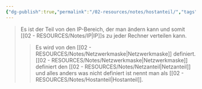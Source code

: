 ```yaml
---
{"dg-publish":true,"permalink":"/02-resources/notes/hostanteil/","tags":["netzwerk/ip/ipv4"],"noteIcon":"","updated":"2024-07-30T09:06:14.000+02:00"}
---
```


>Es ist der Teil von den IP-Bereich, der man ändern kann und somit [[02 - RESOURCES/Notes/IP\|IP]]s zu jeder Rechner verteilen kann.
>>Es wird von den [[02 - RESOURCES/Notes/Netzwerkmaske\|Netzwerkmaske]] definiert.
>>[[02 - RESOURCES/Notes/Netzwerkmaske\|Netzwerkmaske]] definiert den [[02 - RESOURCES/Notes/Netzanteil\|Netzanteil]] und alles anders was nicht definiert ist nennt man als [[02 - RESOURCES/Notes/Hostanteil\|Hostanteil]].

<style> .container {font-family: sans-serif; text-align: center;} .button-wrapper button {z-index: 1;height: 40px; width: 100px; margin: 10px;padding: 5px;} .excalidraw .App-menu_top .buttonList { display: flex;} .excalidraw-wrapper { height: 800px; margin: 50px; position: relative;} :root[dir="ltr"] .excalidraw .layer-ui__wrapper .zen-mode-transition.App-menu_bottom--transition-left {transform: none;} </style><script src="https://cdn.jsdelivr.net/npm/react@17/umd/react.production.min.js"></script><script src="https://cdn.jsdelivr.net/npm/react-dom@17/umd/react-dom.production.min.js"></script><script type="text/javascript" src="https://cdn.jsdelivr.net/npm/@excalidraw/excalidraw@0/dist/excalidraw.production.min.js"></script><div id="Hostanteil_2024-07-29_1034.58.excalidraw.md1"></div><script>(function(){const InitialData={"type":"excalidraw","version":2,"source":"https://github.com/zsviczian/obsidian-excalidraw-plugin/releases/tag/2.2.9","elements":[{"type":"text","version":195,"versionNonce":726433478,"index":"a0","isDeleted":false,"id":"dobeCeEP","fillStyle":"solid","strokeWidth":2,"strokeStyle":"solid","roughness":1,"opacity":100,"angle":0,"x":-213.12353768389323,"y":-180.12735496411483,"strokeColor":"#1e1e1e","backgroundColor":"transparent","width":475.41387939453125,"height":86.12839612469412,"seed":667736054,"groupIds":[],"frameId":null,"roundness":null,"boundElements":[{"id":"YsTw82lu4KgB2JhRp2g6G","type":"arrow"},{"id":"F-ind8ZaXLpzh1KwVvlGS","type":"arrow"},{"id":"Bpt_0exat48Fm6CjoZA_5","type":"arrow"},{"id":"TDx6wclYP2An8NOfvdE6J","type":"arrow"}],"updated":1722278429682,"link":null,"locked":false,"fontSize":68.90271689975529,"fontFamily":1,"text":"192.168.1.0/24","rawText":"192.168.1.0/24","textAlign":"left","verticalAlign":"top","containerId":null,"originalText":"192.168.1.0/24","autoResize":true,"lineHeight":1.25},{"type":"text","version":241,"versionNonce":86542122,"index":"a1","isDeleted":false,"id":"zUP7udsp","fillStyle":"solid","strokeWidth":2,"strokeStyle":"solid","roughness":1,"opacity":100,"angle":0,"x":-408.7260578254949,"y":12.87264503588517,"strokeColor":"#1e1e1e","backgroundColor":"transparent","width":205.4796142578125,"height":54.99999999999999,"seed":1536846134,"groupIds":[],"frameId":null,"roundness":null,"boundElements":[{"id":"YsTw82lu4KgB2JhRp2g6G","type":"arrow"}],"updated":1722242103496,"link":null,"locked":false,"fontSize":43.99999999999999,"fontFamily":1,"text":"11000000","rawText":"11000000","textAlign":"left","verticalAlign":"top","containerId":null,"originalText":"11000000","autoResize":true,"lineHeight":1.25},{"type":"text","version":241,"versionNonce":1008485546,"index":"a2","isDeleted":false,"id":"e8dNwj4G","fillStyle":"solid","strokeWidth":2,"strokeStyle":"solid","roughness":1,"opacity":100,"angle":0,"x":-140.64610177080738,"y":14.87264503588517,"strokeColor":"#1e1e1e","backgroundColor":"transparent","width":163.2754364013672,"height":47.999999999999986,"seed":2049167990,"groupIds":[],"frameId":null,"roundness":null,"boundElements":[{"id":"F-ind8ZaXLpzh1KwVvlGS","type":"arrow"}],"updated":1722242103496,"link":null,"locked":false,"fontSize":38.39999999999999,"fontFamily":1,"text":"10101000","rawText":"10101000","textAlign":"left","verticalAlign":"top","containerId":null,"originalText":"10101000","autoResize":true,"lineHeight":1.25},{"type":"text","version":272,"versionNonce":73310762,"index":"a3","isDeleted":false,"id":"SQfwcqgE","fillStyle":"solid","strokeWidth":2,"strokeStyle":"solid","roughness":1,"opacity":100,"angle":0,"x":93.35389822919262,"y":14.87264503588517,"strokeColor":"#1e1e1e","backgroundColor":"transparent","width":166.83763122558594,"height":40.999999999999986,"seed":1848513462,"groupIds":[],"frameId":null,"roundness":null,"boundElements":[{"id":"Bpt_0exat48Fm6CjoZA_5","type":"arrow"}],"updated":1722242103496,"link":null,"locked":false,"fontSize":32.79999999999999,"fontFamily":1,"text":"00000001","rawText":"00000001","textAlign":"left","verticalAlign":"top","containerId":null,"originalText":"00000001","autoResize":true,"lineHeight":1.25},{"type":"text","version":245,"versionNonce":315072426,"index":"a4","isDeleted":false,"id":"6P28EbAn","fillStyle":"solid","strokeWidth":2,"strokeStyle":"solid","roughness":1,"opacity":100,"angle":0,"x":345.3538982291926,"y":11.87264503588517,"strokeColor":"#1e1e1e","backgroundColor":"transparent","width":171.65625,"height":39,"seed":31337718,"groupIds":[],"frameId":null,"roundness":null,"boundElements":[{"id":"TDx6wclYP2An8NOfvdE6J","type":"arrow"}],"updated":1722242103496,"link":null,"locked":false,"fontSize":31.2,"fontFamily":1,"text":"00000000","rawText":"00000000","textAlign":"left","verticalAlign":"top","containerId":null,"originalText":"00000000","autoResize":true,"lineHeight":1.25},{"type":"arrow","version":693,"versionNonce":980714950,"index":"a5","isDeleted":false,"id":"YsTw82lu4KgB2JhRp2g6G","fillStyle":"solid","strokeWidth":2,"strokeStyle":"solid","roughness":1,"opacity":100,"angle":0,"x":-172.807736410228,"y":-92.99895883942071,"strokeColor":"#1e1e1e","backgroundColor":"transparent","width":100.86788616978257,"height":89.16593692756402,"seed":1924734518,"groupIds":[],"frameId":null,"roundness":{"type":2},"boundElements":[],"updated":1722283700235,"link":null,"locked":false,"startBinding":{"elementId":"dobeCeEP","focus":0.4521537545793814,"gap":1},"endBinding":null,"lastCommittedPoint":null,"startArrowhead":null,"endArrowhead":"arrow","points":[[0,0],[-57.83836536057943,40.87160387530588],[-100.86788616978257,89.16593692756402]]},{"type":"arrow","version":319,"versionNonce":1319886086,"index":"a6","isDeleted":false,"id":"F-ind8ZaXLpzh1KwVvlGS","fillStyle":"solid","strokeWidth":2,"strokeStyle":"solid","roughness":1,"opacity":100,"angle":0,"x":-33.9959003516071,"y":-92.9989588394207,"strokeColor":"#1e1e1e","backgroundColor":"transparent","width":18.14030434090065,"height":82.84269278808733,"seed":94627702,"groupIds":[],"frameId":null,"roundness":{"type":2},"boundElements":[],"updated":1722283700236,"link":null,"locked":false,"startBinding":{"elementId":"dobeCeEP","focus":0.1979892553615527,"gap":1.0000000000000142},"endBinding":null,"lastCommittedPoint":null,"startArrowhead":null,"endArrowhead":"arrow","points":[[0,0],[-18.14030434090065,82.84269278808733]]},{"type":"arrow","version":412,"versionNonce":1752583238,"index":"a7","isDeleted":false,"id":"Bpt_0exat48Fm6CjoZA_5","fillStyle":"solid","strokeWidth":2,"strokeStyle":"solid","roughness":1,"opacity":100,"angle":0,"x":71.1210053200768,"y":-92.99895883942071,"strokeColor":"#1e1e1e","backgroundColor":"transparent","width":97.55556746332319,"height":93.14561156059447,"seed":451119286,"groupIds":[],"frameId":null,"roundness":{"type":2},"boundElements":[],"updated":1722283700236,"link":null,"locked":false,"startBinding":{"elementId":"dobeCeEP","focus":0.109540303444093,"gap":1},"endBinding":null,"lastCommittedPoint":null,"startArrowhead":null,"endArrowhead":"arrow","points":[[0,0],[77.23289290911585,41.87160387530588],[97.55556746332319,93.14561156059447]]},{"type":"arrow","version":452,"versionNonce":546861766,"index":"a8","isDeleted":false,"id":"TDx6wclYP2An8NOfvdE6J","fillStyle":"solid","strokeWidth":2,"strokeStyle":"solid","roughness":1,"opacity":100,"angle":0,"x":112.43082130611572,"y":-103.8965857333456,"strokeColor":"#1e1e1e","backgroundColor":"transparent","width":302.5831377455653,"height":104.76923076923077,"seed":1109197302,"groupIds":[],"frameId":null,"roundness":{"type":2},"boundElements":[{"type":"text","id":"GUnC3y0w"}],"updated":1722283700236,"link":null,"locked":false,"startBinding":{"elementId":"dobeCeEP","focus":0.2759934876957211,"gap":1},"endBinding":{"elementId":"n--Hqm6HMp1kFeKvZ8sYS","focus":0.09428684251863942,"gap":4.5412827781860265},"lastCommittedPoint":null,"startArrowhead":null,"endArrowhead":"arrow","points":[[0,0],[257.9230769230769,35.769230769230774],[302.5831377455653,104.76923076923077]]},{"type":"text","version":6,"versionNonce":533085510,"index":"a9","isDeleted":false,"id":"GUnC3y0w","fillStyle":"solid","strokeWidth":1,"strokeStyle":"solid","roughness":1,"opacity":100,"angle":0,"x":276.6038982291926,"y":-80.12735496411483,"strokeColor":"#1e1e1e","backgroundColor":"transparent","width":187.5,"height":24,"seed":2088421830,"groupIds":[],"frameId":null,"roundness":null,"boundElements":[],"updated":1722278479391,"link":null,"locked":false,"fontSize":20,"fontFamily":3,"text":"Hostanteil Binär","rawText":"Hostanteil Binär","textAlign":"center","verticalAlign":"middle","containerId":"TDx6wclYP2An8NOfvdE6J","originalText":"Hostanteil Binär","autoResize":true,"lineHeight":1.2},{"type":"text","version":338,"versionNonce":882427270,"index":"aA","isDeleted":false,"id":"iocORQtJ","fillStyle":"solid","strokeWidth":2,"strokeStyle":"solid","roughness":1,"opacity":100,"angle":0,"x":63.614094173599085,"y":-314.5424836950331,"strokeColor":"#1e1e1e","backgroundColor":"transparent","width":98.81988525390625,"height":25,"seed":1777433718,"groupIds":[],"frameId":null,"roundness":null,"boundElements":[],"updated":1722278419800,"link":null,"locked":false,"fontSize":20,"fontFamily":1,"text":"Hostanteil","rawText":"Hostanteil","textAlign":"left","verticalAlign":"top","containerId":null,"originalText":"Hostanteil","autoResize":true,"lineHeight":1.25},{"type":"text","version":381,"versionNonce":1758320042,"index":"aB","isDeleted":false,"id":"DmcmHBWR","fillStyle":"solid","strokeWidth":2,"strokeStyle":"solid","roughness":1,"opacity":100,"angle":0,"x":-398.54395622444633,"y":111.68843450956933,"strokeColor":"#1e1e1e","backgroundColor":"transparent","width":175.61961364746094,"height":38.74995147145622,"seed":716602806,"groupIds":[],"frameId":null,"roundness":null,"boundElements":[],"updated":1722242103496,"link":null,"locked":false,"fontSize":30.999961177164977,"fontFamily":1,"text":"1 1 1 1 1 1 1 1","rawText":"1 1 1 1 1 1 1 1","textAlign":"left","verticalAlign":"top","containerId":null,"originalText":"1 1 1 1 1 1 1 1","autoResize":true,"lineHeight":1.25},{"type":"text","version":278,"versionNonce":1419350122,"index":"aC","isDeleted":false,"id":"9MW717NW","fillStyle":"solid","strokeWidth":2,"strokeStyle":"solid","roughness":1,"opacity":100,"angle":0,"x":355.175743032852,"y":98.63580293062205,"strokeColor":"#1e1e1e","backgroundColor":"transparent","width":171.65625,"height":39,"seed":633951990,"groupIds":[],"frameId":null,"roundness":null,"boundElements":[],"updated":1722242103496,"link":null,"locked":false,"fontSize":31.2,"fontFamily":1,"text":"00000000","rawText":"00000000","textAlign":"left","verticalAlign":"top","containerId":null,"originalText":"00000000","autoResize":true,"lineHeight":1.25},{"type":"text","version":409,"versionNonce":748679978,"index":"aD","isDeleted":false,"id":"kL88HW64","fillStyle":"solid","strokeWidth":2,"strokeStyle":"solid","roughness":1,"opacity":100,"angle":0,"x":-152.07892776278925,"y":110.33977456331479,"strokeColor":"#1e1e1e","backgroundColor":"transparent","width":175.61961364746094,"height":38.74995147145622,"seed":61802550,"groupIds":[],"frameId":null,"roundness":null,"boundElements":[],"updated":1722242103496,"link":null,"locked":false,"fontSize":30.999961177164977,"fontFamily":1,"text":"1 1 1 1 1 1 1 1","rawText":"1 1 1 1 1 1 1 1","textAlign":"left","verticalAlign":"top","containerId":null,"originalText":"1 1 1 1 1 1 1 1","autoResize":true,"lineHeight":1.25},{"type":"text","version":415,"versionNonce":1665924586,"index":"aE","isDeleted":false,"id":"ztwqow9S","fillStyle":"solid","strokeWidth":2,"strokeStyle":"solid","roughness":1,"opacity":100,"angle":0,"x":84.76317750036867,"y":105.07661666857825,"strokeColor":"#1e1e1e","backgroundColor":"transparent","width":175.61961364746094,"height":38.74995147145622,"seed":340562294,"groupIds":[],"frameId":null,"roundness":null,"boundElements":[],"updated":1722242103496,"link":null,"locked":false,"fontSize":30.999961177164977,"fontFamily":1,"text":"1 1 1 1 1 1 1 1","rawText":"1 1 1 1 1 1 1 1","textAlign":"left","verticalAlign":"top","containerId":null,"originalText":"1 1 1 1 1 1 1 1","autoResize":true,"lineHeight":1.25},{"type":"line","version":1491,"versionNonce":1705554090,"index":"aF","isDeleted":false,"id":"T5dTnMX1TrEbLTcsx6RrE","fillStyle":"solid","strokeWidth":2,"strokeStyle":"solid","roughness":1,"opacity":100,"angle":0,"x":272.6170561239293,"y":-146.07472338516743,"strokeColor":"#1e1e1e","backgroundColor":"transparent","width":272.63157894736855,"height":244.21052631578937,"seed":1659302582,"groupIds":[],"frameId":null,"roundness":{"type":2},"boundElements":[],"updated":1722242103496,"link":null,"locked":false,"startBinding":null,"endBinding":null,"lastCommittedPoint":null,"startArrowhead":null,"endArrowhead":null,"points":[[0,0],[272.63157894736855,27.36842105263156],[249.47368421052647,244.21052631578937]]},{"type":"ellipse","version":319,"versionNonce":1197542250,"index":"aG","isDeleted":false,"id":"JKUiA2c4LJvKmLhbkYdwM","fillStyle":"solid","strokeWidth":1,"strokeStyle":"solid","roughness":1,"opacity":100,"angle":0,"x":-432.6461017708074,"y":59.18843450956933,"strokeColor":"#1e1e1e","backgroundColor":"transparent","width":978.9473684210527,"height":118.9473684210526,"seed":1243818998,"groupIds":[],"frameId":null,"roundness":{"type":2},"boundElements":[],"updated":1722242103497,"link":null,"locked":false},{"type":"freedraw","version":256,"versionNonce":328892714,"index":"aH","isDeleted":false,"id":"e27hN3LA5g4QkdfVy9URY","fillStyle":"solid","strokeWidth":1,"strokeStyle":"solid","roughness":1,"opacity":100,"angle":0,"x":-423.4558183699979,"y":167.12365718163414,"strokeColor":"#1e1e1e","backgroundColor":"transparent","width":709.4736842105264,"height":91.57894736842104,"seed":134626614,"groupIds":[],"frameId":null,"roundness":null,"boundElements":[],"updated":1722242466602,"link":null,"locked":false,"points":[[0,0],[1.0526315789472847,0],[2.105263157894683,3.157894736842195],[5.263157894736764,6.315789473684276],[5.263157894736764,8.42105263157896],[8.42105263157896,11.57894736842104],[11.57894736842104,14.736842105263236],[14.736842105263122,16.84210526315792],[17.894736842105203,18.947368421052715],[23.15789473684208,22.105263157894797],[30.526315789473642,26.315789473684276],[37.8947368421052,29.473684210526358],[47.36842105263156,32.63157894736844],[55.78947368421052,34.736842105263236],[66.31578947368416,37.89473684210532],[74.73684210526312,38.947368421052715],[82.10526315789468,41.0526315789474],[96.84210526315792,43.157894736842195],[106.31578947368416,44.21052631578948],[115.78947368421052,45.26315789473688],[120,46.315789473684276],[131.57894736842104,48.42105263157896],[141.0526315789474,49.47368421052636],[149.47368421052624,49.47368421052636],[157.8947368421052,49.47368421052636],[165.26315789473688,49.47368421052636],[177.8947368421052,49.47368421052636],[186.31578947368416,49.47368421052636],[194.73684210526312,49.47368421052636],[203.15789473684208,49.47368421052636],[214.73684210526312,49.47368421052636],[218.9473684210526,49.47368421052636],[226.31578947368416,49.47368421052636],[233.68421052631572,49.47368421052636],[240,49.47368421052636],[251.57894736842104,49.47368421052636],[258.9473684210526,49.47368421052636],[266.31578947368416,49.47368421052636],[275.7894736842105,49.47368421052636],[288.42105263157896,50.526315789473756],[302.1052631578947,51.57894736842104],[311.57894736842104,52.63157894736844],[316.8421052631579,53.68421052631584],[323.1578947368421,54.736842105263236],[331.57894736842104,55.78947368421052],[335.7894736842105,56.84210526315792],[340,56.84210526315792],[344.2105263157895,58.947368421052715],[353.6842105263157,61.0526315789474],[358.9473684210526,63.157894736842195],[366.31578947368416,65.26315789473688],[372.63157894736844,66.31578947368428],[378.9473684210526,68.42105263157896],[384.2105263157895,70.52631578947376],[388.42105263157896,72.63157894736844],[392.63157894736844,73.68421052631584],[394.7368421052631,74.73684210526324],[396.8421052631579,75.78947368421052],[397.8947368421052,76.84210526315792],[398.9473684210526,78.94736842105272],[401.0526315789474,80],[403.1578947368421,82.1052631578948],[405.2631578947369,86.31578947368428],[405.2631578947369,87.36842105263156],[406.31578947368416,88.42105263157896],[406.31578947368416,89.47368421052636],[407.36842105263156,90.52631578947376],[407.36842105263156,91.57894736842104],[408.42105263157896,90.52631578947376],[409.47368421052636,87.36842105263156],[410.52631578947364,86.31578947368428],[413.68421052631584,82.1052631578948],[416.8421052631579,78.94736842105272],[421.0526315789474,75.78947368421052],[426.31578947368416,71.57894736842104],[429.47368421052636,70.52631578947376],[434.7368421052631,68.42105263157896],[440,66.31578947368428],[448.42105263157896,64.21052631578948],[454.7368421052631,62.1052631578948],[461.0526315789474,62.1052631578948],[463.1578947368421,61.0526315789474],[468.42105263157896,60],[476.8421052631578,60],[483.1578947368422,60],[490.52631578947364,60],[496.8421052631578,60],[507.36842105263156,60],[512.6315789473684,60],[517.8947368421053,60],[524.2105263157895,60],[528.4210526315788,60],[531.5789473684212,60],[535.7894736842105,60],[541.0526315789474,60],[548.4210526315788,60],[553.6842105263157,60],[558.9473684210526,60],[565.2631578947368,60],[573.6842105263157,60],[581.0526315789474,60],[595.7894736842105,61.0526315789474],[603.1578947368422,61.0526315789474],[607.3684210526316,61.0526315789474],[616.8421052631578,61.0526315789474],[624.2105263157895,61.0526315789474],[631.5789473684212,61.0526315789474],[638.9473684210526,61.0526315789474],[645.2631578947368,61.0526315789474],[652.6315789473684,61.0526315789474],[668.4210526315788,58.947368421052715],[676.8421052631578,55.78947368421052],[685.2631578947368,53.68421052631584],[695.7894736842105,48.42105263157896],[698.9473684210526,47.36842105263156],[703.1578947368422,45.26315789473688],[706.3157894736843,43.157894736842195],[707.3684210526316,41.0526315789474],[707.3684210526316,38.947368421052715],[709.4736842105264,36.84210526315792],[709.4736842105264,34.736842105263236],[709.4736842105264,33.68421052631584],[709.4736842105264,32.63157894736844],[709.4736842105264,31.57894736842104],[709.4736842105264,29.473684210526358],[709.4736842105264,28.42105263157896],[709.4736842105264,27.36842105263156],[709.4736842105264,26.315789473684276],[709.4736842105264,25.263157894736878],[709.4736842105264,24.21052631578948],[709.4736842105264,22.105263157894797],[709.4736842105264,21.0526315789474],[708.4210526315788,21.0526315789474],[708.4210526315788,21.0526315789474]],"lastCommittedPoint":null,"simulatePressure":true,"pressures":[]},{"type":"text","version":119,"versionNonce":1553841002,"index":"aI","isDeleted":false,"id":"0fsAPC2Y","fillStyle":"solid","strokeWidth":1,"strokeStyle":"solid","roughness":1,"opacity":100,"angle":0,"x":-54.75136492870206,"y":294.89693653386075,"strokeColor":"#1e1e1e","backgroundColor":"transparent","width":68.11993408203125,"height":25,"seed":1375020662,"groupIds":[],"frameId":null,"roundness":null,"boundElements":[],"updated":1722242468270,"link":null,"locked":false,"fontSize":20,"fontFamily":1,"text":"24Bits","rawText":"24Bits","textAlign":"left","verticalAlign":"top","containerId":null,"originalText":"24Bits","autoResize":true,"lineHeight":1.25},{"type":"freedraw","version":449,"versionNonce":1902958790,"index":"aR","isDeleted":false,"id":"UH3MLhZmVwXuoD9OO-3Ph","fillStyle":"solid","strokeWidth":1,"strokeStyle":"solid","roughness":1,"opacity":100,"angle":0,"x":78.15756244486244,"y":-167.76548191391947,"strokeColor":"#1e1e1e","backgroundColor":"transparent","width":76.92307692307696,"height":107.69230769230768,"seed":1753419562,"groupIds":[],"frameId":null,"roundness":null,"boundElements":[],"updated":1722278434356,"link":null,"locked":false,"points":[[-4.559585492227963,0],[-4.758868074930222,-0.7692307692307736],[-5.157433240334767,-2.307692307692321],[-5.755280988441587,-7.692307692307679],[-6.153846153846132,-10.769230769230774],[-6.153846153846132,-12.30769230769232],[-6.153846153846132,-16.153846153846132],[-6.153846153846132,-18.461538461538453],[-6.153846153846132,-22.30769230769232],[-6.153846153846132,-23.846153846153868],[-6.153846153846132,-25.384615384615415],[-6.153846153846132,-26.923076923076906],[-5.95456357114386,-29.230769230769226],[-5.755280988441587,-30],[-5.555998405739314,-30.769230769230774],[-5.555998405739314,-31.538461538461547],[-5.356715823037041,-32.30769230769232],[-5.157433240334767,-33.076923076923094],[-4.958150657632494,-33.076923076923094],[-4.758868074930222,-33.076923076923094],[-4.758868074930222,-33.84615384615387],[-4.559585492227963,-34.61538461538464],[-4.161020326823417,-35.384615384615415],[-3.762455161418871,-36.15384615384613],[-3.1646074133120514,-36.923076923076906],[-2.965324830609778,-36.923076923076906],[-2.7660422479075057,-37.69230769230768],[-2.168194499800686,-37.69230769230768],[-1.570346751693882,-38.46153846153845],[-0.5739338381825169,-39.230769230769226],[1.2196094061379261,-39.230769230769226],[1.8174571542447455,-39.230769230769226],[2.415304902351565,-39.230769230769226],[2.8138700677561106,-39.230769230769226],[3.4117178158629153,-39.230769230769226],[4.009565563969734,-39.230769230769226],[4.806695894778827,-39.230769230769226],[5.803108808290177,-39.230769230769226],[6.998804304503814,-39.230769230769226],[8.991630131526533,-39.230769230769226],[9.988043045037896,-39.230769230769226],[10.98445595854925,-39.230769230769226],[11.582303706656065,-39.230769230769226],[12.578716620167429,-39.230769230769226],[13.176564368274251,-39.230769230769226],[13.575129533678782,-39.230769230769226],[14.372259864487871,-39.230769230769226],[15.169390195296966,-39.230769230769226],[16.564368274212864,-39.230769230769226],[17.36149860502194,-39.230769230769226],[17.959346353128776,-39.230769230769226],[18.756476683937866,-39.230769230769226],[19.155041849342414,-39.230769230769226],[19.752889597449215,-39.230769230769226],[20.55001992825831,-39.230769230769226],[21.147867676365113,-39.230769230769226],[21.546432841769658,-39.230769230769226],[22.7421283379833,-40],[23.339976086090104,-40],[24.137106416899194,-41.53846153846155],[24.934236747708283,-42.30769230769232],[26.12993224392192,-43.84615384615387],[27.32562774013556,-46.15384615384613],[28.122758070944624,-48.46153846153845],[28.720605819051457,-50],[28.919888401753717,-50.769230769230774],[29.31845356715826,-52.30769230769232],[29.71701873256281,-52.30769230769232],[30.314866480669615,-54.61538461538464],[31.111996811478704,-56.923076923076906],[31.70984455958554,-60.769230769230774],[32.10840972499008,-63.076923076923094],[32.50697489039463,-64.61538461538464],[32.70625747309689,-66.9230769230769],[33.10482263850144,-68.46153846153845],[33.50338780390599,-71.53846153846155],[34.10123555201278,-73.84615384615387],[34.49980071741733,-76.15384615384613],[34.89836588282188,-78.46153846153845],[35.097648465524166,-80.76923076923077],[35.097648465524166,-82.30769230769232],[35.496213630928686,-83.84615384615387],[35.496213630928686,-86.15384615384613],[35.69549621363097,-87.69230769230768],[35.894778796333235,-91.53846153846155],[36.094061379035516,-93.0769230769231],[36.094061379035516,-94.61538461538458],[36.293343961737776,-96.92307692307696],[36.293343961737776,-100],[36.293343961737776,-101.53846153846155],[36.492626544440064,-103.84615384615387],[36.691909127142324,-105.38461538461542],[36.691909127142324,-106.15384615384613],[36.691909127142324,-106.92307692307696],[36.691909127142324,-107.69230769230768],[36.492626544440064,-106.92307692307696],[36.492626544440064,-104.61538461538458],[36.492626544440064,-103.0769230769231],[36.492626544440064,-100],[36.492626544440064,-98.46153846153845],[36.492626544440064,-97.69230769230768],[36.492626544440064,-96.92307692307696],[36.293343961737776,-96.15384615384613],[36.293343961737776,-93.84615384615387],[36.293343961737776,-90.76923076923077],[36.293343961737776,-90],[36.293343961737776,-89.23076923076923],[36.293343961737776,-87.69230769230768],[36.293343961737776,-85.38461538461542],[36.293343961737776,-84.61538461538458],[36.293343961737776,-83.0769230769231],[36.293343961737776,-80.76923076923077],[36.293343961737776,-77.69230769230768],[36.293343961737776,-75.38461538461542],[36.492626544440064,-73.84615384615387],[36.89119170984461,-71.53846153846155],[37.28975687524917,-70],[37.6883220406537,-68.46153846153845],[38.48545237146277,-65.38461538461542],[39.0833001195696,-63.84615384615387],[39.68114786767641,-63.076923076923094],[40.87684336389005,-60.769230769230774],[41.673973694699136,-59.230769230769226],[42.27182144280594,-58.46153846153845],[43.068951773615034,-57.69230769230768],[44.06536468712638,-56.923076923076906],[45.65962534874457,-55.384615384615415],[46.65603826225592,-55.384615384615415],[47.6524511757673,-55.384615384615415],[48.648864089278646,-55.384615384615415],[50.64168991630135,-55.384615384615415],[51.83738541251499,-55.384615384615415],[52.833798326026375,-55.384615384615415],[53.63092865683544,-55.384615384615415],[54.029493822239985,-55.384615384615415],[54.62734157034681,-55.384615384615415],[55.4244719011559,-55.384615384615415],[55.82303706656042,-55.384615384615415],[56.22160223196496,-55.384615384615415],[56.81944998007181,-55.384615384615415],[57.61658031088089,-55.384615384615415],[58.01514547628544,-55.384615384615415],[58.8122758070945,-55.384615384615415],[59.6094061379036,-55.384615384615415],[60.00797130330814,-55.384615384615415],[60.40653646871269,-55.384615384615415],[60.805101634117236,-55.384615384615415],[61.00438421681949,-55.384615384615415],[61.40294938222404,-55.384615384615415],[61.60223196492632,-55.384615384615415],[61.801514547628585,-55.384615384615415],[62.00079713033087,-55.384615384615415],[62.399362295735415,-55.384615384615415],[62.99721004384223,-54.61538461538464],[63.39577520924678,-53.84615384615387],[63.59505779194903,-53.84615384615387],[64.19290554005586,-53.076923076923094],[64.79075328816268,-52.30769230769232],[65.18931845356721,-52.30769230769232],[65.3886010362695,-52.30769230769232],[65.58788361897176,-51.53846153846155],[65.98644878437631,-51.53846153846155],[66.38501394978086,-51.53846153846155],[66.58429653248311,-50.769230769230774],[66.78357911518539,-50],[67.18214428058994,-49.230769230769226],[67.58070944599449,-49.230769230769226],[67.58070944599449,-48.46153846153845],[67.77999202869675,-47.69230769230768],[68.17855719410129,-47.69230769230768],[68.37783977680358,-46.923076923076906],[68.57712235950584,-46.15384615384613],[68.77640494220809,-45.384615384615415],[68.97568752491038,-44.61538461538464],[69.57353527301719,-42.30769230769232],[69.97210043842173,-40.769230769230774],[70.17138302112403,-40],[70.17138302112403,-39.230769230769226],[70.37066560382628,-38.46153846153845],[70.56994818652856,-37.69230769230768],[70.56994818652856,-36.923076923076906],[70.56994818652856,-36.15384615384613],[70.56994818652856,-34.61538461538464],[70.56994818652856,-33.076923076923094],[70.76923076923083,-31.538461538461547],[70.76923076923083,-30],[70.76923076923083,-29.230769230769226],[70.76923076923083,-26.923076923076906],[70.76923076923083,-26.153846153846132],[70.76923076923083,-25.384615384615415],[70.76923076923083,-24.61538461538464],[70.76923076923083,-23.846153846153868],[70.76923076923083,-23.076923076923094],[70.76923076923083,-21.538461538461547],[70.76923076923083,-20],[70.76923076923083,-18.461538461538453],[70.76923076923083,-16.153846153846132],[70.76923076923083,-15.384615384615415],[70.76923076923083,-14.615384615384642],[70.76923076923083,-13.846153846153868],[70.76923076923083,-13.076923076923094],[70.76923076923083,-12.30769230769232],[70.76923076923083,-11.538461538461547],[70.76923076923083,-10.769230769230774],[70.76923076923083,-10],[70.76923076923083,-9.230769230769226],[70.76923076923083,-8.461538461538453],[70.76923076923083,-8.461538461538453\|-4.559585492227963,0],[-4.758868074930222,-0.7692307692307736],[-5.157433240334767,-2.307692307692321],[-5.755280988441587,-7.692307692307679],[-6.153846153846132,-10.769230769230774],[-6.153846153846132,-12.30769230769232],[-6.153846153846132,-16.153846153846132],[-6.153846153846132,-18.461538461538453],[-6.153846153846132,-22.30769230769232],[-6.153846153846132,-23.846153846153868],[-6.153846153846132,-25.384615384615415],[-6.153846153846132,-26.923076923076906],[-5.95456357114386,-29.230769230769226],[-5.755280988441587,-30],[-5.555998405739314,-30.769230769230774],[-5.555998405739314,-31.538461538461547],[-5.356715823037041,-32.30769230769232],[-5.157433240334767,-33.076923076923094],[-4.958150657632494,-33.076923076923094],[-4.758868074930222,-33.076923076923094],[-4.758868074930222,-33.84615384615387],[-4.559585492227963,-34.61538461538464],[-4.161020326823417,-35.384615384615415],[-3.762455161418871,-36.15384615384613],[-3.1646074133120514,-36.923076923076906],[-2.965324830609778,-36.923076923076906],[-2.7660422479075057,-37.69230769230768],[-2.168194499800686,-37.69230769230768],[-1.570346751693882,-38.46153846153845],[-0.5739338381825169,-39.230769230769226],[1.2196094061379261,-39.230769230769226],[1.8174571542447455,-39.230769230769226],[2.415304902351565,-39.230769230769226],[2.8138700677561106,-39.230769230769226],[3.4117178158629153,-39.230769230769226],[4.009565563969734,-39.230769230769226],[4.806695894778827,-39.230769230769226],[5.803108808290177,-39.230769230769226],[6.998804304503814,-39.230769230769226],[8.991630131526533,-39.230769230769226],[9.988043045037896,-39.230769230769226],[10.98445595854925,-39.230769230769226],[11.582303706656065,-39.230769230769226],[12.578716620167429,-39.230769230769226],[13.176564368274251,-39.230769230769226],[13.575129533678782,-39.230769230769226],[14.372259864487871,-39.230769230769226],[15.169390195296966,-39.230769230769226],[16.564368274212864,-39.230769230769226],[17.36149860502194,-39.230769230769226],[17.959346353128776,-39.230769230769226],[18.756476683937866,-39.230769230769226],[19.155041849342414,-39.230769230769226],[19.752889597449215,-39.230769230769226],[20.55001992825831,-39.230769230769226],[21.147867676365113,-39.230769230769226],[21.546432841769658,-39.230769230769226],[22.7421283379833,-40],[23.339976086090104,-40],[24.137106416899194,-41.53846153846155],[24.934236747708283,-42.30769230769232],[26.12993224392192,-43.84615384615387],[27.32562774013556,-46.15384615384613],[28.122758070944624,-48.46153846153845],[28.720605819051457,-50],[28.919888401753717,-50.769230769230774],[29.31845356715826,-52.30769230769232],[29.71701873256281,-52.30769230769232],[30.314866480669615,-54.61538461538464],[31.111996811478704,-56.923076923076906],[31.70984455958554,-60.769230769230774],[32.10840972499008,-63.076923076923094],[32.50697489039463,-64.61538461538464],[32.70625747309689,-66.9230769230769],[33.10482263850144,-68.46153846153845],[33.50338780390599,-71.53846153846155],[34.10123555201278,-73.84615384615387],[34.49980071741733,-76.15384615384613],[34.89836588282188,-78.46153846153845],[35.097648465524166,-80.76923076923077],[35.097648465524166,-82.30769230769232],[35.496213630928686,-83.84615384615387],[35.496213630928686,-86.15384615384613],[35.69549621363097,-87.69230769230768],[35.894778796333235,-91.53846153846155],[36.094061379035516,-93.0769230769231],[36.094061379035516,-94.61538461538458],[36.293343961737776,-96.92307692307696],[36.293343961737776,-100],[36.293343961737776,-101.53846153846155],[36.492626544440064,-103.84615384615387],[36.691909127142324,-105.38461538461542],[36.691909127142324,-106.15384615384613],[36.691909127142324,-106.92307692307696],[36.691909127142324,-107.69230769230768],[36.492626544440064,-106.92307692307696],[36.492626544440064,-104.61538461538458],[36.492626544440064,-103.0769230769231],[36.492626544440064,-100],[36.492626544440064,-98.46153846153845],[36.492626544440064,-97.69230769230768],[36.492626544440064,-96.92307692307696],[36.293343961737776,-96.15384615384613],[36.293343961737776,-93.84615384615387],[36.293343961737776,-90.76923076923077],[36.293343961737776,-90],[36.293343961737776,-89.23076923076923],[36.293343961737776,-87.69230769230768],[36.293343961737776,-85.38461538461542],[36.293343961737776,-84.61538461538458],[36.293343961737776,-83.0769230769231],[36.293343961737776,-80.76923076923077],[36.293343961737776,-77.69230769230768],[36.293343961737776,-75.38461538461542],[36.492626544440064,-73.84615384615387],[36.89119170984461,-71.53846153846155],[37.28975687524917,-70],[37.6883220406537,-68.46153846153845],[38.48545237146277,-65.38461538461542],[39.0833001195696,-63.84615384615387],[39.68114786767641,-63.076923076923094],[40.87684336389005,-60.769230769230774],[41.673973694699136,-59.230769230769226],[42.27182144280594,-58.46153846153845],[43.068951773615034,-57.69230769230768],[44.06536468712638,-56.923076923076906],[45.65962534874457,-55.384615384615415],[46.65603826225592,-55.384615384615415],[47.6524511757673,-55.384615384615415],[48.648864089278646,-55.384615384615415],[50.64168991630135,-55.384615384615415],[51.83738541251499,-55.384615384615415],[52.833798326026375,-55.384615384615415],[53.63092865683544,-55.384615384615415],[54.029493822239985,-55.384615384615415],[54.62734157034681,-55.384615384615415],[55.4244719011559,-55.384615384615415],[55.82303706656042,-55.384615384615415],[56.22160223196496,-55.384615384615415],[56.81944998007181,-55.384615384615415],[57.61658031088089,-55.384615384615415],[58.01514547628544,-55.384615384615415],[58.8122758070945,-55.384615384615415],[59.6094061379036,-55.384615384615415],[60.00797130330814,-55.384615384615415],[60.40653646871269,-55.384615384615415],[60.805101634117236,-55.384615384615415],[61.00438421681949,-55.384615384615415],[61.40294938222404,-55.384615384615415],[61.60223196492632,-55.384615384615415],[61.801514547628585,-55.384615384615415],[62.00079713033087,-55.384615384615415],[62.399362295735415,-55.384615384615415],[62.99721004384223,-54.61538461538464],[63.39577520924678,-53.84615384615387],[63.59505779194903,-53.84615384615387],[64.19290554005586,-53.076923076923094],[64.79075328816268,-52.30769230769232],[65.18931845356721,-52.30769230769232],[65.3886010362695,-52.30769230769232],[65.58788361897176,-51.53846153846155],[65.98644878437631,-51.53846153846155],[66.38501394978086,-51.53846153846155],[66.58429653248311,-50.769230769230774],[66.78357911518539,-50],[67.18214428058994,-49.230769230769226],[67.58070944599449,-49.230769230769226],[67.58070944599449,-48.46153846153845],[67.77999202869675,-47.69230769230768],[68.17855719410129,-47.69230769230768],[68.37783977680358,-46.923076923076906],[68.57712235950584,-46.15384615384613],[68.77640494220809,-45.384615384615415],[68.97568752491038,-44.61538461538464],[69.57353527301719,-42.30769230769232],[69.97210043842173,-40.769230769230774],[70.17138302112403,-40],[70.17138302112403,-39.230769230769226],[70.37066560382628,-38.46153846153845],[70.56994818652856,-37.69230769230768],[70.56994818652856,-36.923076923076906],[70.56994818652856,-36.15384615384613],[70.56994818652856,-34.61538461538464],[70.56994818652856,-33.076923076923094],[70.76923076923083,-31.538461538461547],[70.76923076923083,-30],[70.76923076923083,-29.230769230769226],[70.76923076923083,-26.923076923076906],[70.76923076923083,-26.153846153846132],[70.76923076923083,-25.384615384615415],[70.76923076923083,-24.61538461538464],[70.76923076923083,-23.846153846153868],[70.76923076923083,-23.076923076923094],[70.76923076923083,-21.538461538461547],[70.76923076923083,-20],[70.76923076923083,-18.461538461538453],[70.76923076923083,-16.153846153846132],[70.76923076923083,-15.384615384615415],[70.76923076923083,-14.615384615384642],[70.76923076923083,-13.846153846153868],[70.76923076923083,-13.076923076923094],[70.76923076923083,-12.30769230769232],[70.76923076923083,-11.538461538461547],[70.76923076923083,-10.769230769230774],[70.76923076923083,-10],[70.76923076923083,-9.230769230769226],[70.76923076923083,-8.461538461538453],[70.76923076923083,-8.461538461538453]],"lastCommittedPoint":null,"simulatePressure":true,"pressures":[]},{"type":"line","version":59,"versionNonce":1495110902,"index":"aS","isDeleted":false,"id":"TuIZ22g8PJ6ViuMjrBoQq","fillStyle":"solid","strokeWidth":1,"strokeStyle":"solid","roughness":1,"opacity":100,"angle":0,"x":-204.8461005588004,"y":-104.50540865384625,"strokeColor":"#1e1e1e","backgroundColor":"transparent","width":88.46153846153851,"height":0.7692307692307736,"seed":1388287414,"groupIds":[],"frameId":null,"roundness":{"type":2},"boundElements":[],"updated":1722242405348,"link":null,"locked":false,"startBinding":null,"endBinding":null,"lastCommittedPoint":null,"startArrowhead":null,"endArrowhead":null,"points":[[0,0],[88.46153846153851,0.7692307692307736]]},{"type":"line","version":40,"versionNonce":455004970,"index":"aT","isDeleted":false,"id":"7wt4obV8aWmSD3EPeHVYp","fillStyle":"solid","strokeWidth":1,"strokeStyle":"solid","roughness":1,"opacity":100,"angle":0,"x":-76.38456209726189,"y":-102.19771634615392,"strokeColor":"#1e1e1e","backgroundColor":"transparent","width":87.69230769230762,"height":0.7692307692307736,"seed":72057514,"groupIds":[],"frameId":null,"roundness":{"type":2},"boundElements":[],"updated":1722242418786,"link":null,"locked":false,"startBinding":null,"endBinding":null,"lastCommittedPoint":null,"startArrowhead":null,"endArrowhead":null,"points":[[0,0],[87.69230769230762,0.7692307692307736]]},{"type":"line","version":18,"versionNonce":1899259626,"index":"aU","isDeleted":false,"id":"RND_8VF0WtQuxqndNuRVo","fillStyle":"solid","strokeWidth":1,"strokeStyle":"solid","roughness":1,"opacity":100,"angle":0,"x":49.76928405658418,"y":-99.8900240384616,"strokeColor":"#1e1e1e","backgroundColor":"transparent","width":22.307692307692378,"height":0,"seed":167541482,"groupIds":[],"frameId":null,"roundness":{"type":2},"boundElements":[],"updated":1722242427522,"link":null,"locked":false,"startBinding":null,"endBinding":null,"lastCommittedPoint":null,"startArrowhead":null,"endArrowhead":null,"points":[[0,0],[22.307692307692378,0]]},{"type":"line","version":42,"versionNonce":95944874,"index":"aV","isDeleted":false,"id":"N_6MkYrrUyZ05y-v6fmO1","fillStyle":"solid","strokeWidth":1,"strokeStyle":"solid","roughness":1,"opacity":100,"angle":0,"x":93.615437902738,"y":-103.73617788461547,"strokeColor":"#1e1e1e","backgroundColor":"transparent","width":36.92307692307702,"height":0.7692307692307736,"seed":558101162,"groupIds":[],"frameId":null,"roundness":{"type":2},"boundElements":[],"updated":1722242448714,"link":null,"locked":false,"startBinding":null,"endBinding":null,"lastCommittedPoint":null,"startArrowhead":null,"endArrowhead":null,"points":[[0,0],[36.92307692307702,-0.7692307692307736]]},{"type":"ellipse","version":77,"versionNonce":1716733574,"index":"aW","isDeleted":false,"id":"n--Hqm6HMp1kFeKvZ8sYS","fillStyle":"solid","strokeWidth":1,"strokeStyle":"solid","roughness":1,"opacity":100,"angle":0,"x":320.6484049357051,"y":5.333476419413785,"strokeColor":"#1e1e1e","backgroundColor":"transparent","width":205.71428571428567,"height":47.61904761904765,"seed":832638022,"groupIds":[],"frameId":null,"roundness":{"type":2},"boundElements":[{"id":"TDx6wclYP2An8NOfvdE6J","type":"arrow"}],"updated":1722283700028,"link":null,"locked":false}],"appState":{"theme":"dark","viewBackgroundColor":"#ffffff","currentItemStrokeColor":"#1e1e1e","currentItemBackgroundColor":"transparent","currentItemFillStyle":"solid","currentItemStrokeWidth":1,"currentItemStrokeStyle":"solid","currentItemRoughness":1,"currentItemOpacity":100,"currentItemFontFamily":3,"currentItemFontSize":20,"currentItemTextAlign":"left","currentItemStartArrowhead":"arrow","currentItemEndArrowhead":null,"scrollX":464.56672669504013,"scrollY":391.9219583631948,"zoom":{"value":1.1500000000000001},"currentItemRoundness":"round","gridSize":null,"gridColor":{"Bold":"#C9C9C9FF","Regular":"#EDEDEDFF"},"currentStrokeOptions":null,"previousGridSize":null,"frameRendering":{"enabled":true,"clip":true,"name":true,"outline":true},"objectsSnapModeEnabled":false},"files":{}};InitialData.scrollToContent=true;App=()=>{const e=React.useRef(null),t=React.useRef(null),[n,i]=React.useState({width:void 0,height:void 0});return React.useEffect(()=>{i({width:t.current.getBoundingClientRect().width,height:t.current.getBoundingClientRect().height});const e=()=>{i({width:t.current.getBoundingClientRect().width,height:t.current.getBoundingClientRect().height})};return window.addEventListener("resize",e),()=>window.removeEventListener("resize",e)},[t]),React.createElement(React.Fragment,null,React.createElement("div",{className:"excalidraw-wrapper",ref:t},React.createElement(ExcalidrawLib.Excalidraw,{ref:e,width:n.width,height:n.height,initialData:InitialData,viewModeEnabled:!0,zenModeEnabled:!0,gridModeEnabled:!1})))},excalidrawWrapper=document.getElementById("Hostanteil_2024-07-29_1034.58.excalidraw.md1");ReactDOM.render(React.createElement(App),excalidrawWrapper);})();</script>